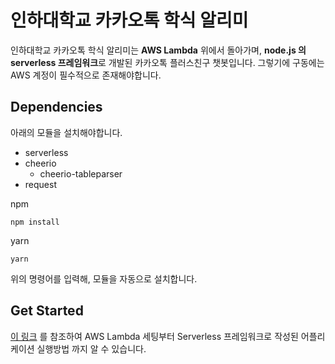 # 인하대학교 카카오톡 학식 알리미

인하대학교 카카오톡 학식 알리미는 **AWS Lambda** 위에서 돌아가며, **node.js 의 serverless 프레임워크**로 개발된 카카오톡 플러스친구 챗봇입니다. 그렇기에 구동에는 AWS 계정이 필수적으로 존재해야합니다.

## Dependencies

아래의 모듈을 설치해야합니다.

- serverless
- cheerio
  - cheerio-tableparser
- request

npm

```
npm install
```

yarn

```
yarn
```

위의 명령어를 입력해, 모듈을 자동으로 설치합니다.

## Get Started

[이 링크](https://medium.com/@jwyeom63/%EB%B9%A0%EB%A5%B4%EA%B2%8C-%EB%B0%B0%EC%9B%8C%EB%B3%B4%EB%8A%94-node-js%EB%A5%BC-%EC%9D%B4%EC%9A%A9%ED%95%9C-%EC%84%9C%EB%B2%84%EB%A6%AC%EC%8A%A4-serverless-503ee61539d4) 를 참조하여 AWS Lambda 세팅부터 Serverless 프레임워크로 작성된 어플리케이션 실행방법 까지 알 수 있습니다.

